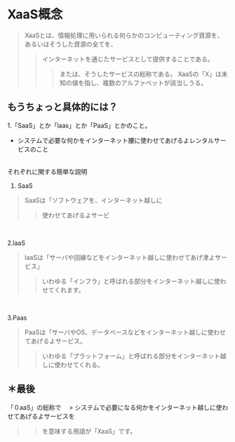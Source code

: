 XaaS概念 
=======
>XaaSとは、情報処理に用いられる何らかのコンピューティング資源を、あるいはそうした資源の全てを、
>>インターネットを通じたサービスとして提供することである。  
>>>または、そうしたサービスの総称である。 XaaSの「X」は未知の値を指し、複数のアルファベットが該当しうる。


もうちょっと具体的には？
----------------------
1.「SaaS」とか「laas」とか「PaaS」とかのこと。
  * システムで必要な何かをインターネット腰に使わせてあげるよレンタルサービスのこと
<br>
それぞれに関する簡単な説明
<br>

1. SaaS
> SaaSは「ソフトウェアを、インターネット越しに
>> 使わせてあげるよサービ
<br>

2.laaS
> laaSは「サーバや回線などをインターネット越しに使わせてあげ津よサービス」
>> いわゆる「インフラ」と呼ばれる部分をインターネット越しに使わせてくれます。
<br>

3.Paas
> PaaSは「サーバやOS、データベースなどをインターネット越しに使わせてあげるよサービス。
>> いわゆる「プラットフォーム」と呼ばれる部分をインターネット越しに使わせてくれる。

＊最後
------
 
 「０aaS」の総称で
 　> システムで必要になる何かをインターネット越しに使わせてあげるよサービスを
   >> を意味する用語が「XaaS」です。
 
